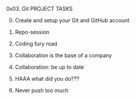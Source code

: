 0x03. Git PROJECT TASKS

0. Create and setup your Git and GitHub account

1. Repo-session

2. Coding fury road

3. Collaboration is the base of a company

4. Collaboration: be up to date

5. HAAA what did you do???

6. Never push too much
